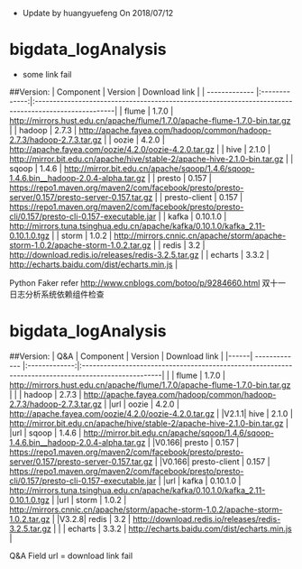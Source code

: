 * Update by huangyuefeng On 2018/07/12

# bigdata_logAnalysis

* some link fail 

##Version:
| Component     | Version       | Download link                                                                                       |
| ------------- |:-------------:|:----------------------------------------------------------------------------------------------------|
| flume         | 1.7.0         | http://mirrors.hust.edu.cn/apache/flume/1.7.0/apache-flume-1.7.0-bin.tar.gz                         |
| hadoop        | 2.7.3         | http://apache.fayea.com/hadoop/common/hadoop-2.7.3/hadoop-2.7.3.tar.gz                              |
| oozie         | 4.2.0         | http://apache.fayea.com/oozie/4.2.0/oozie-4.2.0.tar.gz                                              |
| hive          | 2.1.0         | http://mirror.bit.edu.cn/apache/hive/stable-2/apache-hive-2.1.0-bin.tar.gz                          |
| sqoop         | 1.4.6         | http://mirror.bit.edu.cn/apache/sqoop/1.4.6/sqoop-1.4.6.bin__hadoop-2.0.4-alpha.tar.gz              |
| presto        | 0.157         | https://repo1.maven.org/maven2/com/facebook/presto/presto-server/0.157/presto-server-0.157.tar.gz   |
| presto-client | 0.157         | https://repo1.maven.org/maven2/com/facebook/presto/presto-cli/0.157/presto-cli-0.157-executable.jar |
| kafka         | 0.10.1.0      | http://mirrors.tuna.tsinghua.edu.cn/apache/kafka/0.10.1.0/kafka_2.11-0.10.1.0.tgz                   |
| storm         | 1.0.2         | http://mirrors.cnnic.cn/apache/storm/apache-storm-1.0.2/apache-storm-1.0.2.tar.gz                   |
| redis         | 3.2           | http://download.redis.io/releases/redis-3.2.5.tar.gz                                                |
| echarts       | 3.3.2         | http://echarts.baidu.com/dist/echarts.min.js                                                        |


Python Faker refer
http://www.cnblogs.com/botoo/p/9284660.html
双十一日志分析系统依赖组件检查

# bigdata_logAnalysis

##Version:
| Q&A  | Component     | Version       | Download link                                                                                       |
|------| ------------- |:-------------:|:----------------------------------------------------------------------------------------------------|
|      | flume         | 1.7.0         | http://mirrors.hust.edu.cn/apache/flume/1.7.0/apache-flume-1.7.0-bin.tar.gz                         |
|      | hadoop        | 2.7.3         | http://apache.fayea.com/hadoop/common/hadoop-2.7.3/hadoop-2.7.3.tar.gz                              |
|url   | oozie         | 4.2.0         | http://apache.fayea.com/oozie/4.2.0/oozie-4.2.0.tar.gz                                              |
|V2.1.1| hive          | 2.1.0         | http://mirror.bit.edu.cn/apache/hive/stable-2/apache-hive-2.1.0-bin.tar.gz                          |
|url   | sqoop         | 1.4.6         | http://mirror.bit.edu.cn/apache/sqoop/1.4.6/sqoop-1.4.6.bin__hadoop-2.0.4-alpha.tar.gz              |
|V0.166| presto        | 0.157         | https://repo1.maven.org/maven2/com/facebook/presto/presto-server/0.157/presto-server-0.157.tar.gz   |
|V0.166| presto-client | 0.157         | https://repo1.maven.org/maven2/com/facebook/presto/presto-cli/0.157/presto-cli-0.157-executable.jar |
|url   | kafka         | 0.10.1.0      | http://mirrors.tuna.tsinghua.edu.cn/apache/kafka/0.10.1.0/kafka_2.11-0.10.1.0.tgz                   |
|url   | storm         | 1.0.2         | http://mirrors.cnnic.cn/apache/storm/apache-storm-1.0.2/apache-storm-1.0.2.tar.gz                   |
|V3.2.8| redis         | 3.2           | http://download.redis.io/releases/redis-3.2.5.tar.gz                                                |
|      | echarts       | 3.3.2         | http://echarts.baidu.com/dist/echarts.min.js                                                        |

Q&A Field
url = download link fail
